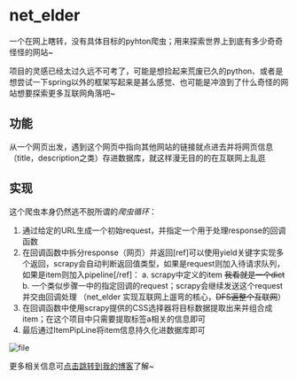 # net_elder
一个在网上瞎转，没有具体目标的pyhton爬虫；用来探索世界上到底有多少奇奇怪怪的网站~

项目的灵感已经太过久远不可考了，可能是想捡起来荒废已久的python、或者是想尝试一下spring以外的框架写起来是甚么感觉、也可能是冲浪到了什么奇怪的网站想要探索更多互联网角落吧~
## 功能
从一个网页出发，遇到这个网页中指向其他网站的链接就点进去并将网页信息（title，description之类）存进数据库，就这样漫无目的的在互联网上乱逛
## 实现
这个爬虫本身仍然逃不脱所谓的*爬虫循环*：
1. 通过给定的URL生成一个初始request，并指定一个用于处理response的回调函数
2. 在回调函数中拆分response（网页）并返回[ref]可以使用yield关键字实现多个返回，scrapy会自动判断返回值类型，如果是request则加入待请求队列，如果是item则加入pipeline[/ref]：
	a. scrapy中定义的item ~~我看就是一个dict~~ 
	b. 一个类似步骤一中的指定回调的request；scrapy会继续发送这个request并交由回调处理 （net_elder 实现互联网上遛弯的核心，~~DFS遍整个互联网~~）
3. 在回调函数中使用scrapy提供的CSS选择器将目标数据提取出来并组合成item；在这个项目中只需要提取标签a相关的信息即可
4. 最后通过ItemPipLine将item信息持久化进数据库即可


![file](https://tars-knock.cn/wp-content/uploads/2023/01/image-1675433819525.png)

更多相关信息可[点击跳转到我的博客](https://tars-knock.cn/archives/263)了解~
